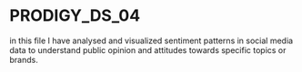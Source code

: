 # PRODIGY_DS_04
in this file I have analysed and visualized sentiment patterns in social media data to understand public opinion and attitudes towards specific topics or brands.
